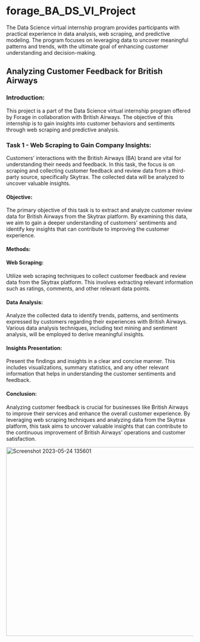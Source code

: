 # forage_BA_DS_VI_Project
The Data Science virtual internship program provides participants with practical experience in data analysis, web scraping, and predictive modeling. The program focuses on leveraging data to uncover meaningful patterns and trends, with the ultimate goal of enhancing customer understanding and decision-making.

## Analyzing Customer Feedback for British Airways


### Introduction:
This project is a part of the Data Science virtual internship program offered by Forage in collaboration with British Airways. The objective of this internship is to gain insights into customer behaviors and sentiments through web scraping and predictive analysis.

### Task 1 - Web Scraping to Gain Company Insights:
Customers' interactions with the British Airways (BA) brand are vital for understanding their needs and feedback. In this task, the focus is on scraping and collecting customer feedback and review data from a third-party source, specifically Skytrax. The collected data will be analyzed to uncover valuable insights.

#### Objective:
The primary objective of this task is to extract and analyze customer review data for British Airways from the Skytrax platform. By examining this data, we aim to gain a deeper understanding of customers' sentiments and identify key insights that can contribute to improving the customer experience.

#### Methods:

#### Web Scraping: 
Utilize web scraping techniques to collect customer feedback and review data from the Skytrax platform. This involves extracting relevant information such as ratings, comments, and other relevant data points.

#### Data Analysis: 
Analyze the collected data to identify trends, patterns, and sentiments expressed by customers regarding their experiences with British Airways. Various data analysis techniques, including text mining and sentiment analysis, will be employed to derive meaningful insights.

#### Insights Presentation: 
Present the findings and insights in a clear and concise manner. This includes visualizations, summary statistics, and any other relevant information that helps in understanding the customer sentiments and feedback.

#### Conclusion:
Analyzing customer feedback is crucial for businesses like British Airways to improve their services and enhance the overall customer experience. By leveraging web scraping techniques and analyzing data from the Skytrax platform, this task aims to uncover valuable insights that can contribute to the continuous improvement of British Airways' operations and customer satisfaction.




<img width="508" alt="Screenshot 2023-05-24 135601" src="https://github.com/monika-sahay/forage_BA_DS_VI_Project/assets/1956409/c42294e4-f136-475a-9464-246559f52218">




